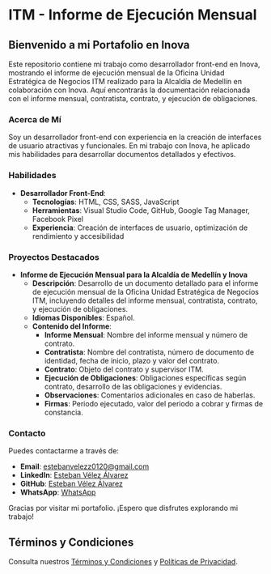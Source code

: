 # ITM - Informe de Ejecución Mensual

## Bienvenido a mi Portafolio en Inova

Este repositorio contiene mi trabajo como desarrollador front-end en Inova, mostrando el informe de ejecución mensual de la Oficina Unidad Estratégica de Negocios ITM realizado para la Alcaldía de Medellín en colaboración con Inova. Aquí encontrarás la documentación relacionada con el informe mensual, contratista, contrato, y ejecución de obligaciones.

### Acerca de Mí
Soy un desarrollador front-end con experiencia en la creación de interfaces de usuario atractivas y funcionales. En mi trabajo con Inova, he aplicado mis habilidades para desarrollar documentos detallados y efectivos.

### Habilidades
- **Desarrollador Front-End**:
  - **Tecnologías**: HTML, CSS, SASS, JavaScript
  - **Herramientas**: Visual Studio Code, GitHub, Google Tag Manager, Facebook Pixel
  - **Experiencia**: Creación de interfaces de usuario, optimización de rendimiento y accesibilidad

### Proyectos Destacados
- **Informe de Ejecución Mensual para la Alcaldía de Medellín y Inova**
  - **Descripción**: Desarrollo de un documento detallado para el informe de ejecución mensual de la Oficina Unidad Estratégica de Negocios ITM, incluyendo detalles del informe mensual, contratista, contrato, y ejecución de obligaciones.
  - **Idiomas Disponibles**: Español.
  - **Contenido del Informe**:
    - **Informe Mensual**: Nombre del informe mensual y número de contrato.
    - **Contratista**: Nombre del contratista, número de documento de identidad, fecha de inicio, plazo y valor del contrato.
    - **Contrato**: Objeto del contrato y supervisor ITM.
    - **Ejecución de Obligaciones**: Obligaciones específicas según contrato, desarrollo de las obligaciones y evidencias.
    - **Observaciones**: Comentarios adicionales en caso de haberlas.
    - **Firmas**: Periodo ejecutado, valor del periodo a cobrar y firmas de constancia.

### Contacto
Puedes contactarme a través de:
- **Email**: [estebanvelezz0120@gmail.com](mailto:estebanvelezz0120@gmail.com)
- **LinkedIn**: [Esteban Vélez Álvarez](https://www.linkedin.com/in/esteban-v%C3%A9lez-alvarez-133b5426a/)
- **GitHub**: [Esteban Vélez Álvarez](https://github.com/estebanvelezz0120)
- **WhatsApp**: [WhatsApp](https://wa.me/573124166951)

Gracias por visitar mi portafolio. ¡Espero que disfrutes explorando mi trabajo!

## Términos y Condiciones
Consulta nuestros [Términos y Condiciones](#terminos-condiciones) y [Políticas de Privacidad](#terminos-condiciones).
